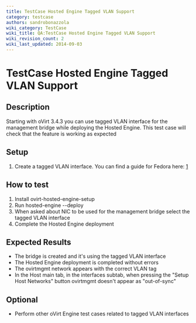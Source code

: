 ```yaml
---
title: TestCase Hosted Engine Tagged VLAN Support
category: testcase
authors: sandrobonazzola
wiki_category: TestCase
wiki_title: QA:TestCase Hosted Engine Tagged VLAN Support
wiki_revision_count: 2
wiki_last_updated: 2014-09-03
---
```


# TestCase Hosted Engine Tagged VLAN Support

## Description

Starting with oVirt 3.4.3 you can use tagged VLAN interface for the management bridge while deploying the Hosted Engine. This test case will check that the feature is working as expected

## Setup

1.  Create a tagged VLAN interface. You can find a guide for Fedora here: [1](http://goo.gl/zySouo)

## How to test

1.  Install ovirt-hosted-engine-setup
2.  Run hosted-engine --deploy
3.  When asked about NIC to be used for the management bridge select the tagged VLAN interface
4.  Complete the Hosted Engine deployment

## Expected Results

*   The bridge is created and it's using the tagged VLAN interface
*   The Hosted Engine deployment is completed without errors
*   The ovirtmgmt network appears with the correct VLAN tag
*   In the Host main tab, in the interfaces subtab, when pressing the "Setup Host Networks" button ovirtmgmt doesn't appear as "out-of-sync"

## Optional

*   Perform other oVirt Engine test cases related to tagged VLAN interfaces

